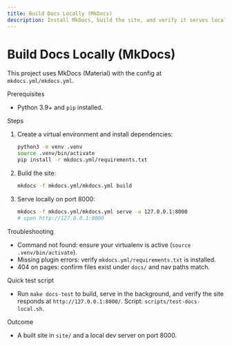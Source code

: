 ```yaml
---
title: Build Docs Locally (MkDocs)
description: Install MkDocs, build the site, and verify it serves locally.
---
```


# Build Docs Locally (MkDocs)

This project uses MkDocs (Material) with the config at `mkdocs.yml/mkdocs.yml`.

Prerequisites
- Python 3.9+ and `pip` installed.

Steps
1) Create a virtual environment and install dependencies:
   ```bash
   python3 -m venv .venv
   source .venv/bin/activate
   pip install -r mkdocs.yml/requirements.txt
   ```
2) Build the site:
   ```bash
   mkdocs -f mkdocs.yml/mkdocs.yml build
   ```
3) Serve locally on port 8000:
   ```bash
   mkdocs -f mkdocs.yml/mkdocs.yml serve -a 127.0.0.1:8000
   # open http://127.0.0.1:8000
   ```

Troubleshooting
- Command not found: ensure your virtualenv is active (`source .venv/bin/activate`).
- Missing plugin errors: verify `mkdocs.yml/requirements.txt` is installed.
- 404 on pages: confirm files exist under `docs/` and nav paths match.

Quick test script
- Run `make docs-test` to build, serve in the background, and verify the site responds at `http://127.0.0.1:8000/`. Script: `scripts/test-docs-local.sh`.

Outcome
- A built site in `site/` and a local dev server on port 8000.
